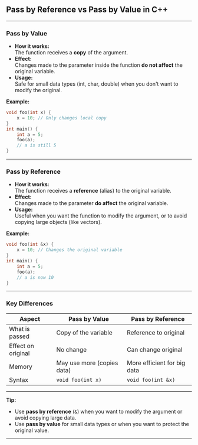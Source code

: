 ## Pass by Reference vs Pass by Value in C++

---

### Pass by Value

- **How it works:**  
  The function receives a **copy** of the argument.
- **Effect:**  
  Changes made to the parameter inside the function **do not affect** the original variable.
- **Usage:**  
  Safe for small data types (int, char, double) when you don't want to modify the original.

**Example:**
```cpp
void foo(int x) {
    x = 10; // Only changes local copy
}
int main() {
    int a = 5;
    foo(a);
    // a is still 5
}
```

---

### Pass by Reference

- **How it works:**  
  The function receives a **reference** (alias) to the original variable.
- **Effect:**  
  Changes made to the parameter **do affect** the original variable.
- **Usage:**  
  Useful when you want the function to modify the argument, or to avoid copying large objects (like vectors).

**Example:**
```cpp
void foo(int &x) {
    x = 10; // Changes the original variable
}
int main() {
    int a = 5;
    foo(a);
    // a is now 10
}
```

---

### Key Differences

| Aspect             | Pass by Value                | Pass by Reference           |
|--------------------|-----------------------------|-----------------------------|
| What is passed     | Copy of the variable        | Reference to original       |
| Effect on original | No change                   | Can change original         |
| Memory             | May use more (copies data)  | More efficient for big data |
| Syntax             | `void foo(int x)`           | `void foo(int &x)`          |

---

**Tip:**  
- Use **pass by reference** (`&`) when you want to modify the argument or avoid copying large data.
- Use **pass by value** for small data types or when you want to protect the original value.

---